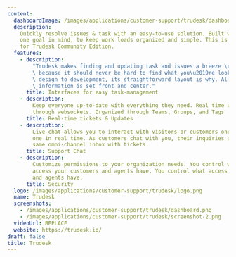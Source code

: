 ```yaml
---
content:
  dashboardImage: /images/applications/customer-support/trudesk/dashboard.png
  description:
    Quickly resolve issues & task with an easy-to-use solution. Built with
    one goal in mind, to keep work loads organized and simple. This is the source
    for Trudesk Community Edition.
  features:
    - description:
        "Trudesk makes finding and updating task and issues a breeze \u2013\
        \ because it should never be hard to find what you\u2019re looking for. From\
        \ design to development, its straightforward layout is why. All the essential\
        \ information is set front and center."
      title: Interfaces for easy task-management
    - description:
        Keep everyone up-to-date with everything they need. Real time updates
        through websockets. Organized through Teams, Groups, and Tags
      title: Real-time tickets & Updates
    - description:
        Live chat allows you to interact with visitors or customers one on
        one in real time. As customers chat with you, their inquiries appear in the
        same omni-channel inbox with tickets.
      title: Support Chat
    - description:
        Customize permissions to your organization needs. You control what
        access your customers and agents have. You control what access your customers
        and agents have.
      title: Security
  logo: /images/applications/customer-support/trudesk/logo.png
  name: Trudesk
  screenshots:
    - /images/applications/customer-support/trudesk/dashboard.png
    - /images/applications/customer-support/trudesk/screenshot-2.png
  videoUrl: REPLACE
  website: https://trudesk.io/
draft: false
title: Trudesk
---
```

